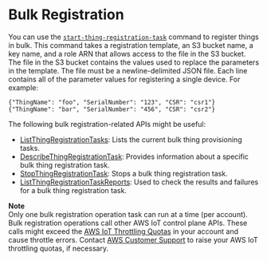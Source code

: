 # Bulk Registration<a name="bulk-provisioning"></a>

You can use the [ `start-thing-registration-task`](https://docs.aws.amazon.com/iot/latest/apireference/API_StartThingRegistrationTask.html) command to register things in bulk\. This command takes a registration template, an S3 bucket name, a key name, and a role ARN that allows access to the file in the S3 bucket\. The file in the S3 bucket contains the values used to replace the parameters in the template\. The file must be a newline\-delimited JSON file\. Each line contains all of the parameter values for registering a single device\. For example:

```
{"ThingName": "foo", "SerialNumber": "123", "CSR": "csr1"}
{"ThingName": "bar", "SerialNumber": "456", "CSR": "csr2"}
```

The following bulk registration\-related APIs might be useful:
+ [ListThingRegistrationTasks](https://docs.aws.amazon.com/iot/latest/apireference/API_ListThingRegistrationTasks.html): Lists the current bulk thing provisioning tasks\. 
+ [ DescribeThingRegistrationTask](https://docs.aws.amazon.com/iot/latest/apireference/API_DescribeThingRegistrationTask.html): Provides information about a specific bulk thing registration task\.
+ [StopThingRegistrationTask](https://docs.aws.amazon.com/iot/latest/apireference/API_StopThingRegistrationTask.html): Stops a bulk thing registration task\.
+ [ListThingRegistrationTaskReports](https://docs.aws.amazon.com/iot/latest/apireference/API_ListThingRegistrationTaskReports.html): Used to check the results and failures for a bulk thing registration task\.

**Note**  
Only one bulk registration operation task can run at a time \(per account\)\.
Bulk registration operations call other AWS IoT control plane APIs\. These calls might exceed the [ AWS IoT Throttling Quotas](https://docs.aws.amazon.com/general/latest/gr/aws_service_limits.html#limits_iot) in your account and cause throttle errors\. Contact [AWS Customer Support](https://console.aws.amazon.com/support/home) to raise your AWS IoT throttling quotas, if necessary\.